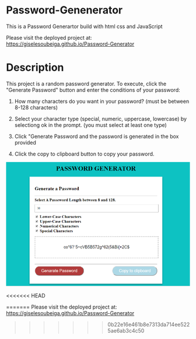 # Password-Genenerator
This is a Password Generartor build with html css and JavaScript

Please visit the deployed project at: https://giselesoubeiga.github.io/Password-Generator 



<h1>Description</h1>
This project is a random password generator. To execute, click the "Generate Password" button and enter the conditions of your password:

1) How many characters do you want in your password? (must be between 8-128 characters)

2) Select your character type (special, numeric, uppercase, lowercase) by selectiong ok in the prompt. (you must select at least one type)

3) Click "Generate Password and the password is generated in the box provided

4) Click the copy to clipboard button to copy your password.

![alt text](Screeshoot-Password-Generator.PNG)



<<<<<<< HEAD

=======
Please visit the deployed project at: https://giselesoubeiga.github.io/Password-Generator
>>>>>>> 0b22e16e461b8e7313da714ee5225ae6ab3c4c50
